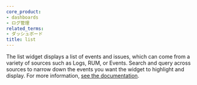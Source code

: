 ```yaml
---
core_product:
- dashboards
- ログ管理
related_terms:
- ダッシュボード
title: list
---
```

The list widget displays a list of events and issues, which can come from a variety of sources such as Logs, RUM, or Events. Search and query across sources to narrow down the events you want the widget to highlight and display. For more information, <a href="/dashboards/widgets/list/">see the documentation</a>.